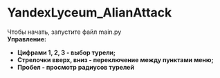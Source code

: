 # YandexLyceum_AlianAttack
Чтобы начать, запустите файл main.py <br>
<b>Управление:<b> <br>
  <ul>
    <li>
  Цифрами 1, 2, 3 - выбор турели; <br>
    </li>
    <li>
  Стрелочки вверх, вниз - переключение между пунктами меню;
    </li>
    <li>
  Пробел - просмотр радиусов турелей
    </li>
  </ul>

